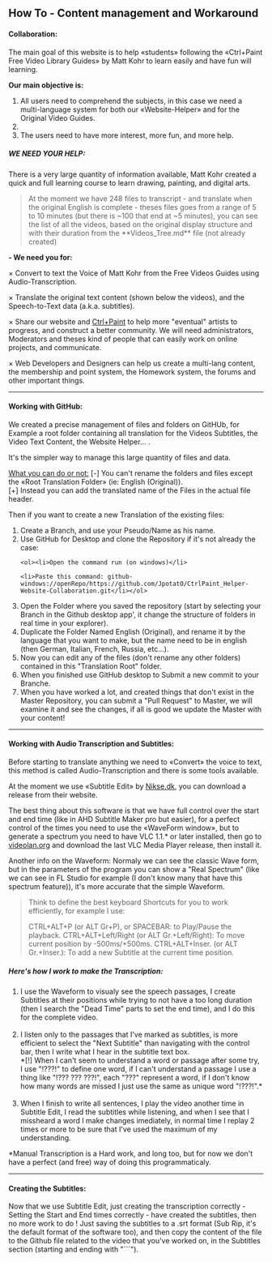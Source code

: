﻿<h2>How To - Content management and Workaround</h2>

<h4>Collaboration:</h4>

The main goal of this website is to help «students» following the «Ctrl+Paint Free Video Library Guides» by Matt Kohr to learn easily and have fun will learning.

<strong>Our main objective is:</strong>

<ol><li>All users need to comprehend the subjects, in this case we need a multi-language system for both our «Website-Helper» and for the Original Video Guides.<li><br/>
<li>The users need to have more interest, more fun, and more help.</li></ol>

<h5>WE NEED YOUR HELP:</h5>

There is a very large quantity of information available, Matt Kohr created a quick and full learning course to learn drawing, painting, and digital arts.

<blockquote>At the moment we have 248 files to transcript - and translate when the original English is complete - theses files goes from a range of 5 to 10 minutes (but there is ~100 that end at ~5 minutes), you can see the list of all the videos, based on the original display structure and with their duration from the **Videos_Tree.md** file (not already created)</blockquote>

 <strong>- We need you for:</strong>

× Convert to text the Voice of Matt Kohr from the Free Videos Guides using Audio-Transcription.

× Translate the original text content (shown below the videos), and the Speech-to-Text data (a.k.a. subtitles).

× Share our website and [Ctrl+Paint](http://ctrlpaint.com) to help more "eventual" artists to progress, and construct a better community. We will need administrators, Moderators and theses kind of people that can easily work on online projects, and communicate.

× Web Developers and Designers can help us create a multi-lang content, the membership and point system,  the Homework system, the forums and other important things.
<hr/>
<h4>Working with GitHub:</h4>

We created a precise management of files and folders on GitHUb, for Example a root folder containing all translation for the Videos Subtitles, the Video Text Content, the Website Helper… .

It's the simpler way to manage this large quantity of files and data.

<u>What you can do or not:</u>
[-] You can't rename the folders and files except the «Root Translation Folder» (ie: English (Original)).<br/>
[+] Instead you can add the translated name of the Files in the actual file header.

Then if you want to create a new Translation of the existing files:

<ol><li>Create a Branch, and use your Pseudo/Name as his name.</li>

<li>Use GitHub for Desktop and clone the Repository if it's not already the case:</li>

    <ol><li>Open the command run (on windows)</li>
    
    <li>Paste this command: github-windows://openRepo/https://github.com/JpotatO/CtrlPaint_Helper-Website-Collaboration.git</li></ol>

<li>Open the Folder where you saved the repository (start by selecting your Branch in the Github desktop app', it change the structure of folders in real time in your explorer).</li>

<li>Duplicate the Folder Named English (Original), and rename it by the language that you want to make, but the name need to be in english (then German, Italian, French, Russia, etc…).</li>

<li>Now you can edit any of the files (don't rename any other folders) contained in this "Translation Root" folder.</li>

<li>When you finished use GitHub desktop to Submit a new commit to your Branche.</li>

<li>When you have worked a lot, and created things that don't exist in the Master Repository, you can submit a "Pull Request" to Master, we will examine it and see the changes, if all is good we update the Master with your content!</li></ol>

<hr/>
<h4>Working with Audio Transcription and Subtitles:</h4>

Before starting to translate anything we need to «Convert» the voice to text, this method is called Audio-Transcription and there is some tools available.

At the moment we use «Subtitle Edit» by [Nikse.dk](http://www.nikse.dk), you can download a release from their website.

The best thing about this software is that we have full control over the start and end time (like in AHD Subtitle Maker pro but easier), for a perfect control of the times you need to use the «WaveForm window», but to generate a spectrum you need to have VLC 1.1.* or later installed, then go to [videolan.org](http://videolan.org) and download the last VLC Media Player release, then install it.

Another info on the Waveform: Normaly we can see the classic Wave form, but in the parameters of the program you can show a "Real Spectrum" (like we can see in FL Studio for example (I don't know many that have this spectrum feature)), it's more accurate that the simple Waveform.

<blockquote>Think to define the best keyboard Shortcuts for you to work efficiently, for example I use:

CTRL+ALT+P (or ALT Gr+P), or SPACEBAR: to Play/Pause the playback.
CTRL+ALT+Left/Right (or ALT Gr.+Left/Right): To move current position by -500ms/+500ms.
CTRL+ALT+Inser. (or ALT Gr.+Inser.): To add a new Subtitle at the current time position.</blockquote>

<h5><strong>Here's how I work to make the Transcription:</strong></h5>

<ol><li>I use the Waveform to visualy see the speech passages, I create Subtitles at their positions while trying to not have a too long duration (then I search the "Dead Time" parts to set the end time), and I do this for the complete video.</li><br/>
<li>I listen only to the passages that I've marked as subtitles, is more efficient to select the "Next Subtitle" than navigating with the control bar, then I write what I hear in the subtitle text box.<br/>
*[!] When I can't seem to understand a word or passage after some try, I use "!???!" to define one word, if I can't understand a passage I use a thing like "!??? ??? ???!", each "???" represent a word, if I don't know how many words are missed I just use the same as unique word "!???!".*</li><br/>
<li>When I finish to write all sentences, I play the video another time in Subtitle Edit, I read the subtitles while listening, and when I see that I missheard a word I make changes imediately, in normal time I replay 2 times or more to be sure that I've used the maximum of my understanding.</li></ol>

*Manual Transcription is a Hard work, and long too, but for now we don't have a perfect (and free) way of doing this programmaticaly.
<hr/>
<h4>Creating the Subtitles:</h4>

Now that we use Subtitle Edit, just creating the transcription correctly - Setting the Start and End times correctly - have created the subtitles, then no more work to do !
Just saving the subtitles to a .srt format (Sub Rip, it's the default format of the software too), and then copy the content of the file to the Github file related to the video that you've worked on, in the Subtitles section (starting and ending with "```").
